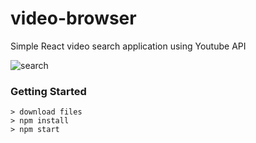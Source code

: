 # video-browser

Simple React video search application using Youtube API

![search](https://user-images.githubusercontent.com/13827656/30808954-c9008d56-a208-11e7-8d66-dc507434c6fe.jpg)

### Getting Started

```
> download files
> npm install
> npm start
```
